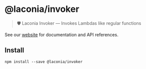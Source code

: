 # @laconia/invoker

> 🛡️ Laconia Invoker — Invokes Lambdas like regular functions

See our [website](https://laconiajs.io) for documentation and API references.

## Install

```
npm install --save @laconia/invoker
```
